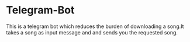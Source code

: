 # Telegram-Bot
This is a telegram bot which reduces the burden of  downloading a song.It takes a song as input message and and sends you the requested song.
